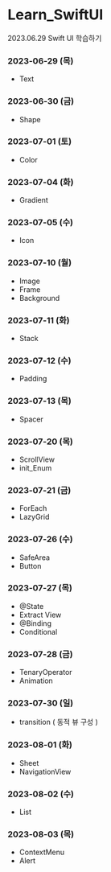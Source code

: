 # Learn_SwiftUI
2023.06.29 Swift UI 학습하기

### 2023-06-29 (목)
- Text

### 2023-06-30 (금)
- Shape

### 2023-07-01 (토)
- Color

### 2023-07-04 (화)
- Gradient

### 2023-07-05 (수)
- Icon

### 2023-07-10 (월)
- Image
- Frame
- Background

### 2023-07-11 (화)
- Stack

### 2023-07-12 (수)
- Padding

### 2023-07-13 (목)
- Spacer

### 2023-07-20 (목)
- ScrollView
- init_Enum

### 2023-07-21 (금)
- ForEach
- LazyGrid

### 2023-07-26 (수)
- SafeArea
- Button

### 2023-07-27 (목)
- @State
- Extract View
- @Binding
- Conditional

### 2023-07-28 (금)
- TenaryOperator
- Animation

### 2023-07-30 (일)
- transition ( 동적 뷰 구성 )

### 2023-08-01 (화)
- Sheet
- NavigationView

### 2023-08-02 (수)
- List

### 2023-08-03 (목)
- ContextMenu
- Alert
